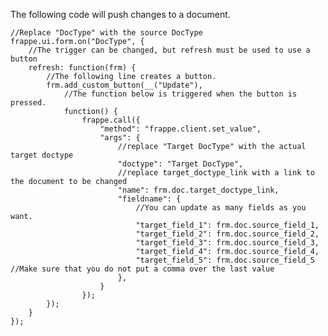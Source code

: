 The following code will push changes to a document.

	//Replace "DocType" with the source DocType
	frappe.ui.form.on("DocType", {
		//The trigger can be changed, but refresh must be used to use a button
		refresh: function(frm) {
			//The following line creates a button.
			frm.add_custom_button(__("Update"),
				//The function below is triggered when the button is pressed.
				function() {
					frappe.call({
						"method": "frappe.client.set_value",
						"args": {
							//replace "Target DocType" with the actual target doctype
							"doctype": "Target DocType",
							//replace target_doctype_link with a link to the document to be changed
							"name": frm.doc.target_doctype_link,
							"fieldname": {
								//You can update as many fields as you want.  
								"target_field_1": frm.doc.source_field_1,
								"target_field_2": frm.doc.source_field_2,
								"target_field_3": frm.doc.source_field_3,
								"target_field_4": frm.doc.source_field_4,
								"target_field_5": frm.doc.source_field_5  //Make sure that you do not put a comma over the last value
							},
						}
					});
			});
		}
	});

